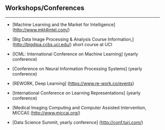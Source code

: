 

## Workshops/Conferences
---------------------

* [Machine Learning and the Market for Intelligence] (http://www.mkt4intel.com/)

* [Big Data Image Processing & Analysis Course Information,] (http://bigdipa.ccbs.uci.edu/)
short course at UCI


* [ICML: International Conference on Machine Learning] (yearly conference)

* [Conference on Neural Information Processing Systems] (yearly conference)

* [REWORK, Deep Learning] (https://www.re-work.co/events)

* [International Conference on Learning Representations] (yearly conference)

* [Medical Imaging Computing and Computer Assisted Intervention, MICCAI] (http://www.miccai.org/)

* [Data Science Summit, yearly conference] (http://conf.turi.com/)
